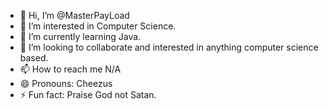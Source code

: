 - 👋 Hi, I’m @MasterPayLoad
- 👀 I’m interested in Computer Science.
- 🌱 I’m currently learning Java.
- 💞️ I’m looking to collaborate and interested in anything computer science based. 
- 📫 How to reach me N/A
- 😄 Pronouns: Cheezus
- ⚡ Fun fact: Praise God not Satan.

<!---
MasterPayLoad/MasterPayLoad is a ✨ special ✨ repository because its `README.md` (this file) appears on your GitHub profile.
You can click the Preview link to take a look at your changes.
--->

